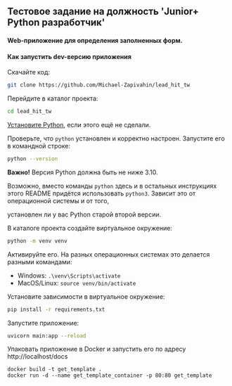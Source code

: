 ## Тестовое задание на должность 'Junior+ Python разработчик'

#### Web-приложение для определения заполненных форм.


#### Как запустить dev-версию приложения


Скачайте код:
```sh
git clone https://github.com/Michael-Zapivahin/lead_hit_tw
```

Перейдите в каталог проекта:
```sh
cd lead_hit_tw
```

[Установите Python](https://www.python.org/), если этого ещё не сделали.

Проверьте, что `python` установлен и корректно настроен. Запустите его в командной строке:
```sh
python --version
```
**Важно!** Версия Python должна быть не ниже 3.10.

Возможно, вместо команды `python` здесь и в остальных инструкциях этого README придётся использовать `python3`. Зависит это от операционной системы и от того,

установлен ли у вас Python старой второй версии.

В каталоге проекта создайте виртуальное окружение:
```sh
python -m venv venv
```
Активируйте его. На разных операционных системах это делается разными командами:

- Windows: `.\venv\Scripts\activate`
- MacOS/Linux: `source venv/bin/activate`


Установите зависимости в виртуальное окружение:
```sh
pip install -r requirements.txt
```

Запустите приложение:

```sh
uvicorn main:app --reload
```


Упаковать приложение в Docker и запустить его по адресу http://localhost/docs
```cli
docker build -t get_template .
docker run -d --name get_template_container -p 80:80 get_template
```


